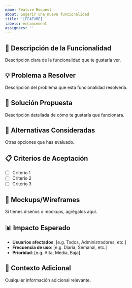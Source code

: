 ```yaml
---
name: Feature Request
about: Sugerir una nueva funcionalidad
title: '[FEATURE] '
labels: enhancement
assignees: ''
---
```


## 🚀 Descripción de la Funcionalidad
Descripción clara de la funcionalidad que te gustaría ver.

## 💡 Problema a Resolver
Descripción del problema que esta funcionalidad resolvería.

## 🎯 Solución Propuesta
Descripción detallada de cómo te gustaría que funcionara.

## 🔄 Alternativas Consideradas
Otras opciones que has evaluado.

## 📋 Criterios de Aceptación
- [ ] Criterio 1
- [ ] Criterio 2
- [ ] Criterio 3

## 🎨 Mockups/Wireframes
Si tienes diseños o mockups, agrégalos aquí.

## 📊 Impacto Esperado
- **Usuarios afectados**: [e.g. Todos, Administradores, etc.]
- **Frecuencia de uso**: [e.g. Diaria, Semanal, etc.]
- **Prioridad**: [e.g. Alta, Media, Baja]

## 🔗 Contexto Adicional
Cualquier información adicional relevante.